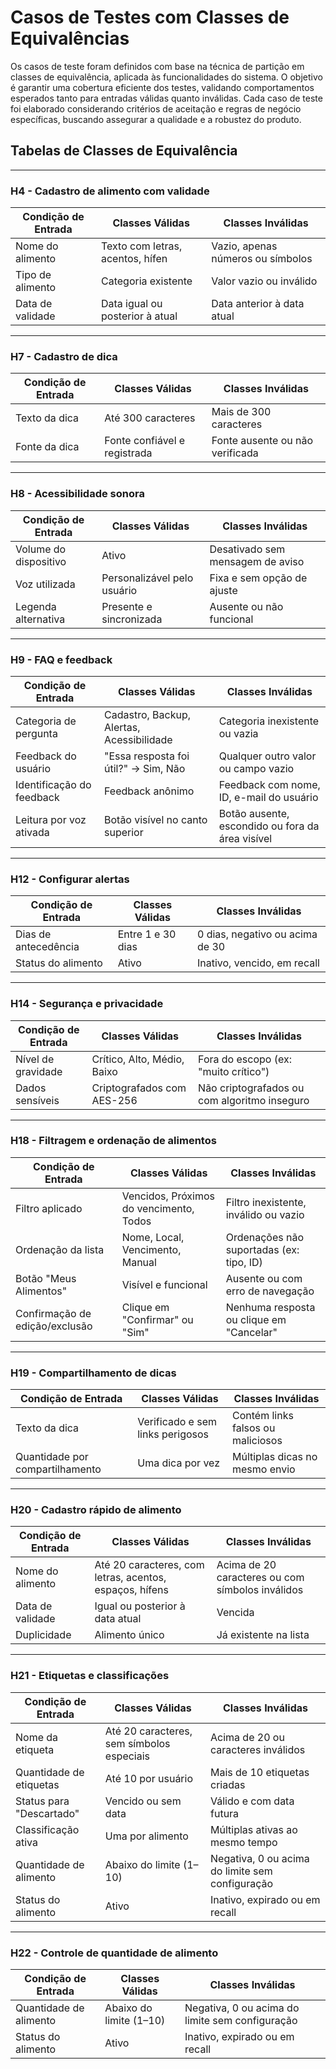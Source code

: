 # Casos de Testes com Classes de Equivalências

Os casos de teste foram definidos com base na técnica de partição em classes de equivalência, aplicada às funcionalidades do sistema. O objetivo é garantir uma cobertura eficiente dos testes, validando comportamentos esperados tanto para entradas válidas quanto inválidas. Cada caso de teste foi elaborado considerando critérios de aceitação e regras de negócio específicas, buscando assegurar a qualidade e a robustez do produto.

## Tabelas de Classes de Equivalência

---

### H4 - Cadastro de alimento com validade

| Condição de Entrada     | Classes Válidas                          | Classes Inválidas                          |
|------------------------|------------------------------------------|--------------------------------------------|
| Nome do alimento       | Texto com letras, acentos, hífen         | Vazio, apenas números ou símbolos          |
| Tipo de alimento       | Categoria existente                      | Valor vazio ou inválido                    |
| Data de validade       | Data igual ou posterior à atual          | Data anterior à data atual                 |

---

###  H7 - Cadastro de dica

| Condição de Entrada     | Classes Válidas                          | Classes Inválidas                          |
|------------------------|------------------------------------------|--------------------------------------------|
| Texto da dica          | Até 300 caracteres                       | Mais de 300 caracteres                     |
| Fonte da dica          | Fonte confiável e registrada             | Fonte ausente ou não verificada            |

---

###  H8 - Acessibilidade sonora

| Condição de Entrada     | Classes Válidas                          | Classes Inválidas                          |
|------------------------|------------------------------------------|--------------------------------------------|
| Volume do dispositivo  | Ativo                                    | Desativado sem mensagem de aviso           |
| Voz utilizada          | Personalizável pelo usuário              | Fixa e sem opção de ajuste                 |
| Legenda alternativa    | Presente e sincronizada                  | Ausente ou não funcional                   |

---

### H9 - FAQ e feedback

| Condição de Entrada          | Classes Válidas                            | Classes Inválidas                              |
|-----------------------------|--------------------------------------------|------------------------------------------------|
| Categoria de pergunta       | Cadastro, Backup, Alertas, Acessibilidade  | Categoria inexistente ou vazia                 |
| Feedback do usuário         | "Essa resposta foi útil?" → Sim, Não       | Qualquer outro valor ou campo vazio            |
| Identificação do feedback   | Feedback anônimo                           | Feedback com nome, ID, e-mail do usuário       |
| Leitura por voz ativada     | Botão visível no canto superior            | Botão ausente, escondido ou fora da área visível |

---

### H12 - Configurar alertas

| Condição de Entrada         | Classes Válidas                          | Classes Inválidas                              |
|----------------------------|------------------------------------------|------------------------------------------------|
| Dias de antecedência       | Entre 1 e 30 dias                        | 0 dias, negativo ou acima de 30                |
| Status do alimento         | Ativo                                    | Inativo, vencido, em recall                    |

---

###  H14 - Segurança e privacidade

| Condição de Entrada     | Classes Válidas                    | Classes Inválidas                             |
|------------------------|------------------------------------|-----------------------------------------------|
| Nível de gravidade     | Crítico, Alto, Médio, Baixo        | Fora do escopo (ex: "muito crítico")          |
| Dados sensíveis        | Criptografados com AES-256         | Não criptografados ou com algoritmo inseguro  |

---

###  H18 - Filtragem e ordenação de alimentos

| Condição de Entrada           | Classes Válidas                                       | Classes Inválidas                              |
|------------------------------|-------------------------------------------------------|------------------------------------------------|
| Filtro aplicado              | Vencidos, Próximos do vencimento, Todos              | Filtro inexistente, inválido ou vazio          |
| Ordenação da lista           | Nome, Local, Vencimento, Manual                      | Ordenações não suportadas (ex: tipo, ID)       |
| Botão "Meus Alimentos"       | Visível e funcional                                  | Ausente ou com erro de navegação               |
| Confirmação de edição/exclusão | Clique em "Confirmar" ou "Sim"                     | Nenhuma resposta ou clique em "Cancelar"       |

---

### H19 - Compartilhamento de dicas

| Condição de Entrada            | Classes Válidas                      | Classes Inválidas                                |
|-------------------------------|--------------------------------------|--------------------------------------------------|
| Texto da dica                 | Verificado e sem links perigosos     | Contém links falsos ou maliciosos               |
| Quantidade por compartilhamento | Uma dica por vez                   | Múltiplas dicas no mesmo envio                  |

---

###  H20 - Cadastro rápido de alimento

| Condição de Entrada   | Classes Válidas                                       | Classes Inválidas                                     |
|----------------------|-------------------------------------------------------|-------------------------------------------------------|
| Nome do alimento     | Até 20 caracteres, com letras, acentos, espaços, hífens | Acima de 20 caracteres ou com símbolos inválidos     |
| Data de validade     | Igual ou posterior à data atual                       | Vencida                                               |
| Duplicidade          | Alimento único                                        | Já existente na lista                                 |

---

###  H21 - Etiquetas e classificações

| Condição de Entrada         | Classes Válidas                                | Classes Inválidas                                      |
|----------------------------|--------------------------------------------------|--------------------------------------------------------|
| Nome da etiqueta           | Até 20 caracteres, sem símbolos especiais       | Acima de 20 ou caracteres inválidos                    |
| Quantidade de etiquetas    | Até 10 por usuário                              | Mais de 10 etiquetas criadas                           |
| Status para "Descartado"   | Vencido ou sem data                             | Válido e com data futura                               |
| Classificação ativa        | Uma por alimento                                | Múltiplas ativas ao mesmo tempo                        |
| Quantidade de alimento     | Abaixo do limite (1–10)                         | Negativa, 0 ou acima do limite sem configuração        |
| Status do alimento         | Ativo                                            | Inativo, expirado ou em recall                         |

---

###  H22 - Controle de quantidade de alimento

| Condição de Entrada         | Classes Válidas                  | Classes Inválidas                               |
|----------------------------|----------------------------------|-------------------------------------------------|
| Quantidade de alimento     | Abaixo do limite (1–10)          | Negativa, 0 ou acima do limite sem configuração |
| Status do alimento         | Ativo                            | Inativo, expirado ou em recall                  |
